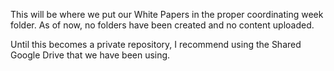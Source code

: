 This will be where we put our White Papers in the proper coordinating week folder.
As of now, no folders have been created and no content uploaded.

Until this becomes a private repository, I recommend using the Shared Google Drive
that we have been using.
